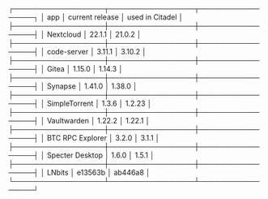 ┌──────────────────┬─────────────────┬─────────────────┐
│ app              │ current release │ used in Citadel │
├──────────────────┼─────────────────┼─────────────────┤
│ Nextcloud        │ 22.1.1          │ 21.0.2          │
├──────────────────┼─────────────────┼─────────────────┤
│ code-server      │ 3.11.1          │ 3.10.2          │
├──────────────────┼─────────────────┼─────────────────┤
│ Gitea            │ 1.15.0          │ 1.14.3          │
├──────────────────┼─────────────────┼─────────────────┤
│ Synapse          │ 1.41.0          │ 1.38.0          │
├──────────────────┼─────────────────┼─────────────────┤
│ SimpleTorrent    │ 1.3.6           │ 1.2.23          │
├──────────────────┼─────────────────┼─────────────────┤
│ Vaultwarden      │ 1.22.2          │ 1.22.1          │
├──────────────────┼─────────────────┼─────────────────┤
│ BTC RPC Explorer │ 3.2.0           │ 3.1.1           │
├──────────────────┼─────────────────┼─────────────────┤
│ Specter Desktop  │ 1.6.0           │ 1.5.1           │
├──────────────────┼─────────────────┼─────────────────┤
│ LNbits           │ e13563b         │ ab446a8         │
└──────────────────┴─────────────────┴─────────────────┘
